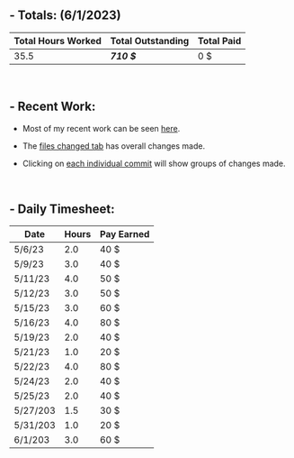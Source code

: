 </br>

## **- Totals:** (6/1/2023)
Total Hours Worked | Total Outstanding | Total Paid
 ---|---|---
 35.5 | ***710 $*** | 0 $

</br>

## **- Recent Work:**
- Most of my recent work can be seen [here](https://github.com/Navinate/stairwell-new/pull/8).

- The [files changed tab](https://github.com/Navinate/stairwell-new/pull/8/files) has overall changes made.

- Clicking on [each individual commit](https://github.com/Navinate/stairwell-new/pull/8/commits) will show groups of changes made. 

</br>

## **- Daily Timesheet:**
Date| Hours | Pay Earned
---|---|---
5/6/23 | 2.0 | 40 $
5/9/23 | 3.0 | 40 $
5/11/23 | 4.0 | 50 $
5/12/23 | 3.0 | 50 $
5/15/23 | 3.0 | 60 $
5/16/23 | 4.0 | 80 $
5/19/23 | 2.0 | 40 $
5/21/23 | 1.0 | 20 $
5/22/23 | 4.0 | 80 $
5/24/23 | 2.0 | 40 $
5/25/23 | 2.0 | 40 $
5/27/203 | 1.5 | 30 $
5/31/203 | 1.0 | 20 $
6/1/203 | 3.0 | 60 $
